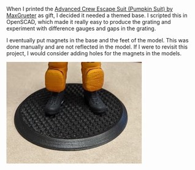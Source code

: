 When I printed the [Advanced Crew Escape Suit (Pumpkin Suit)
by MaxGrueter](https://www.thingiverse.com/thing:3276201) as gift, I decided it needed a themed base. I scripted this in OpenSCAD, which made it really easy to produce the grating and experiment with difference gauges and gaps in the grating.  

I eventually put magnets in the base and the feet of the model.  This was done manually and are not reflected in the model.  If I were to revisit this project, I would consider adding holes for the magnets in the models.

![](pumpkin-suit-base.jpg)
